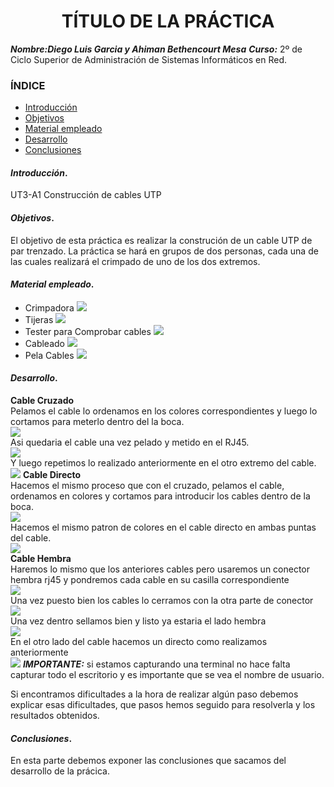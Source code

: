 
<center>

# TÍTULO DE LA PRÁCTICA


</center>

***Nombre:Diego Luis Garcia y Ahiman Bethencourt Mesa***
***Curso:*** 2º de Ciclo Superior de Administración de Sistemas Informáticos en Red.

### ÍNDICE

+ [Introducción](#id1)
+ [Objetivos](#id2)
+ [Material empleado](#id3)
+ [Desarrollo](#id4)
+ [Conclusiones](#id5)


#### ***Introducción***. <a name="id1"></a>

UT3-A1 Construcción de cables UTP

#### ***Objetivos***. <a name="id2"></a>

El objetivo de esta práctica es realizar la construción de un cable UTP de par trenzado. La práctica se hará en grupos de dos personas, cada una de las cuales realizará el crimpado de uno de los dos extremos.

#### ***Material empleado***. <a name="id3"></a>

- Crimpadora
![](crimpadora1.jpg)
- Tijeras
![](tijeras.jpg)
- Tester para Comprobar cables
![](tester.jpg)
- Cableado
![](utp.jpg)
- Pela Cables
![](pela.jpg) 

#### ***Desarrollo***. <a name="id4"></a>
**Cable Cruzado**
<br>
Pelamos el cable lo ordenamos en los colores correspondientes y luego lo cortamos para meterlo dentro del la boca.
<br>
![](Directo.jpg)
<br>
Asi quedaria el cable una vez pelado y metido en el RJ45.
<br>
![](Cruzado.jpg)
<br>
Y luego repetimos lo realizado anteriormente en el otro extremo del cable.
<br>
![](Cruzado3.jpg)
**Cable Directo**
<br>
Hacemos el mismo proceso que con el cruzado, pelamos el cable, ordenamos en colores y cortamos para introducir los cables dentro de la boca.
<br>
![](Directo.jpg)
<br>
Hacemos el mismo patron de colores en el cable directo en ambas puntas del cable.
<br>
![](Directo2.jpg)
<br>
**Cable Hembra**
<br>
Haremos lo mismo que los anteriores cables pero usaremos un conector hembra rj45 y pondremos cada cable en su casilla correspondiente
<br>
![](Hembra1.jpg)
<br>
Una vez puesto bien los cables lo cerramos con la otra parte de conector
<br>
![](Hembra3.jpg)
<br>
Una vez dentro sellamos bien y listo ya estaria el lado hembra
<br>
![](Hembra2.jpg)
<br>
En el otro lado del cable hacemos un directo como realizamos anteriormente
<br>
![](Hembra4.jpg)
***IMPORTANTE:*** si estamos capturando una terminal no hace falta capturar todo el escritorio y es importante que se vea el nombre de usuario.

Si encontramos dificultades a la hora de realizar algún paso debemos explicar esas dificultades, que pasos hemos seguido para resolverla y los resultados obtenidos.

#### ***Conclusiones***. <a name="id5"></a>

En esta parte debemos exponer las conclusiones que sacamos del desarrollo de la prácica.
